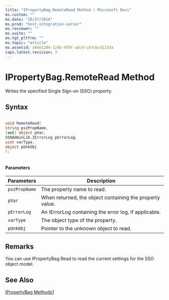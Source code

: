 ```yaml
---
title: "IPropertyBag.RemoteRead Method | Microsoft Docs"
ms.custom: ""
ms.date: "10/27/2016"
ms.prod: "host-integration-server"
ms.reviewer: ""
ms.suite: ""
ms.tgt_pltfrm: ""
ms.topic: "article"
ms.assetid: a9de1284-124b-4f0f-a8c9-c67cbc41153a
caps.latest.revision: 3
---
```

# IPropertyBag.RemoteRead Method
Writes the specified Single Sign-on (SSO) property.  
  
## Syntax  
  
```csharp  
  
void RemoteRead(  
string pszPropName,   
[out] object pVar,  
SSOAdminLib.IErrorLog pErrorLog,  
uint varType,  
object pUnkObj  
);  
  
```  
  
#### Parameters  
  
|Parameters|Description|  
|----------------|-----------------|  
|`pszPropName`|The property name to read.|  
|`pVar`|When returned, the object containing the property value.|  
|`pErrorLog`|An IErrorLog containing the error log, if applicable.|  
|`varType`|The object type of the property.|  
|`pUnkObj`|Pointer to the unknown object to read.|  
  
## Remarks  
 You can use IPropertyBag.Read to read the current settings for the SSO object model.  
  
## See Also  
 [IPropertyBag Methods1](../esso/ipropertybag-methods1.md)